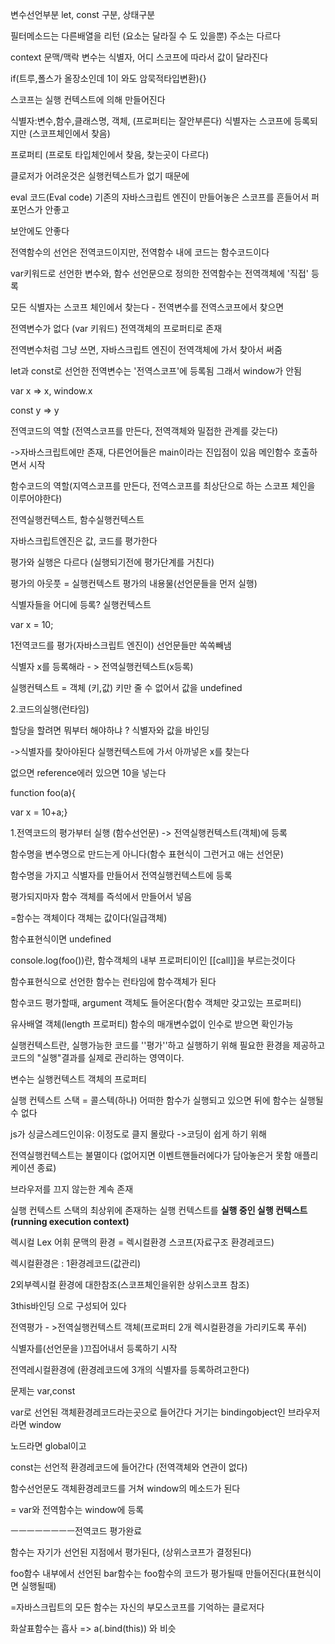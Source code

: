 변수선언부분 let, const 구분, 상태구분



필터메소드는 다른배열을 리턴 (요소는 달라질 수 도 있을뿐) 주소는 다르다



context 문맥/맥락 변수는 식별자, 어디 스코프에 따라서 값이 달라진다



if(트루,폴스가 올장소인데 1이 와도 암묵적타입변환){}



스코프는 실행 컨텍스트에 의해 만들어진다 



식별자:변수,함수,클래스명, 객체, (프로퍼티는 잘안부른다) 식별자는 스코프에 등록되지만 (스코프체인에서 찾음)

프로퍼티 (프로토 타입체인에서 찾음, 찾는곳이 다르다)



클로저가 어려운것은 실행컨텍스트가 없기 때문에



eval 코드(Eval code) 기존의 자바스크립트 엔진이 만들어놓은 스코프를 흔들어서 퍼포먼스가 안좋고

보안에도 안좋다



전역함수의 선언은 전역코드이지만, 전역함수 내에 코드는 함수코드이다



var키워드로 선언한 변수와, 함수 선언문으로 정의한 전역함수는 전역객체에 '직접' 등록

모든 식별자는 스코프 체인에서 찾는다 - 전역변수를 전역스코프에서 찾으면

전역변수가 없다 (var 키워드) 전역객체의 프로퍼티로 존재

전역변수처럼 그냥 쓰면, 자바스크립트 엔진이 전역객체에 가서 찾아서 써줌



let과 const로 선언한 전역변수는 '전역스코프'에 등록됨 그래서 window가 안됨



var x => x, window.x

const y => y



전역코드의 역할 (전역스코프를 만든다, 전역객체와 밀접한 관계를 갖는다)

->자바스크립트에만 존재, 다른언어들은 main이라는 진입점이 있음 메인함수 호출하면서 시작

함수코드의 역할(지역스코프를 만든다, 전역스코프를 최상단으로 하는 스코프 체인을 이루어야한다)



전역실행컨텍스트, 함수실행컨텍스트



자바스크립트엔진은  값, 코드를 평가한다



평가와 실행은 다르다 (실행되기전에 평가단계를 거친다)

평가의 아웃풋 = 실행컨텍스트 평가의 내용물(선언문들을 먼저 실행)

식별자들을 어디에 등록? 실행컨텍스트



var x = 10;

1전역코드를 평가(자바스크립트 엔진이) 선언문들만 쏙쏙빼냄

식별자 x를 등록해라 - > 전역실행컨텍스트(x등록)

실행컨텍스트 = 객체 (키,값) 키만 줄 수 없어서 값을 undefined

2.코드의실행(런타임)

할당을 할려면 뭐부터 해야하냐 ? 식별자와 값을 바인딩

->식별자를 찾아야된다 실행컨텍스트에 가서 아까넣은 x를 찾는다

없으면 reference에러 있으면 10을 넣는다





function foo(a){

var x = 10+a;}

1.전역코드의 평가부터 실행 (함수선언문) -> 전역실행컨텍스트(객체)에 등록

함수명을 변수명으로 만드는게 아니다(함수 표현식이 그런거고 애는 선언문)

함수명을 가지고 식별자를 만들어서 전역실행컨텍스트에 등록

평가되지마자 함수 객체를 즉석에서 만들어서 넣음

=함수는 객체이다 객체는 값이다(일급객체)

함수표현식이면 undefined 



console.log(foo())란, 함수객체의 내부 프로퍼티이인 [[call]]을 부르는것이다



함수표현식으로 선언한 함수는 런타임에 함수객체가 된다



함수코드 평가할때, argument 객체도 들어온다(함수 객체만 갖고있는 프로퍼티)

유사배열 객체(length 프로퍼티) 함수의 매개변수없이 인수로 받으면 확인가능



실행컨텍스트란, 실행가능한 코드를 ''평가''하고 실행하기 위해 필요한 환경을 제공하고 코드의 "실행"결과를 실제로 관리하는 영역이다.



변수는 실행컨텍스트 객체의 프로퍼티



실행 컨텍스트 스택 = 콜스텍(하나) 어떠한 함수가 실행되고 있으면 뒤에 함수는 실행될 수 없다



js가 싱글스레드인이유: 이정도로 클지 몰랐다 ->코딩이 쉽게 하기 위해



전역실행컨텍스트는 불멸이다 (없어지면 이벤트핸들러에다가 담아놓은거 못함 애플리케이션 종료)

브라우저를 끄지 않는한 계속 존재



 실행 컨텍스트 스택의 최상위에 존재하는 실행 컨텍스트를 **실행 중인 실행 컨텍스트(running execution context)**



렉시컬 Lex 어휘 문맥의 환경 = 렉시컬환경 스코프(자료구조 환경레코드)

렉시컬환경은 : 1환경레코드(값관리)

 2외부렉시컬 환경에 대한참조(스코프체인을위한 상위스코프 참조)

3this바인딩 으로 구성되어 있다





전역평가 - >전역실행컨텍스트 객체(프로퍼티 2개 렉시컬환경을 가리키도록 푸쉬)

식별자를(선언문을 )끄집어내서 등록하기 시작 

전역레시컬환경에 (환경레코드에 3개의 식별자를 등록하려고한다)

문제는 var,const 

var로 선언된 객체환경레코드라는곳으로 들어간다 거기는 bindingobject인 브라우저라면 window

노드라면 global이고

const는 선언적 환경레코드에 들어간다 (전역객체와 연관이 없다)

 함수선언문도 객체환경레코드를 거쳐 window의 메소드가 된다

= var와 전역함수는 window에 등록



ㅡㅡㅡㅡㅡㅡㅡㅡ전역코드 평가완료



함수는 자기가 선언된 지점에서 평가된다, (상위스코프가 결정된다)

foo함수 내부에서 선언된 bar함수는 foo함수의 코드가 평가될때 만들어진다(표현식이면 실행될때)

=자바스크립트의 모든 함수는 자신의 부모스코프를 기억하는 클로저다



화살표함수는 흡사  => a(.bind(this)) 와 비슷



